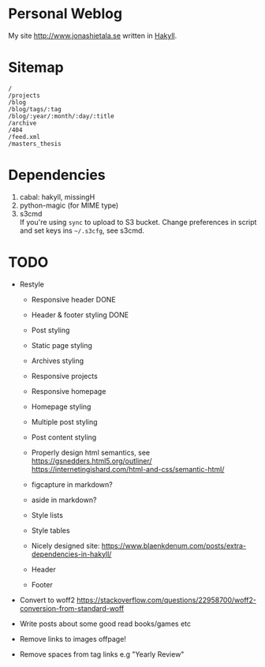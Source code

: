 Personal Weblog
===============

My site <http://www.jonashietala.se> written in [Hakyll][].

[Hakyll]: http://jaspervdj.be/hakyll/

Sitemap
=======

    /
    /projects
    /blog
    /blog/tags/:tag
    /blog/:year/:month/:day/:title
    /archive
    /404
    /feed.xml
    /masters_thesis

Dependencies
============

1. cabal: hakyll, missingH
2. python-magic (for MIME type)
3. s3cmd  
   If you're using `sync` to upload to S3 bucket.
   Change preferences in script and set keys ins `~/.s3cfg`, see s3cmd.

TODO
====

* Restyle
    * Responsive header         DONE
    * Header & footer styling   DONE
    * Post styling
    * Static page styling
    * Archives styling
    * Responsive projects
    * Responsive homepage
    * Homepage styling
    * Multiple post styling
    * Post content styling

    * Properly design html semantics, see 
        https://gsnedders.html5.org/outliner/ 
        https://internetingishard.com/html-and-css/semantic-html/
    * figcapture in markdown?
    * aside in markdown?
    * Style lists
    * Style tables
    * Nicely designed site: https://www.blaenkdenum.com/posts/extra-dependencies-in-hakyll/
    * Header
    * Footer

* Convert to woff2 https://stackoverflow.com/questions/22958700/woff2-conversion-from-standard-woff

* Write posts about some good read books/games etc
* Remove links to images offpage!
* Remove spaces from tag links e.g "Yearly Review"

